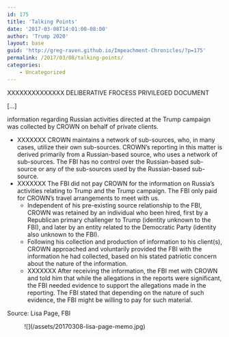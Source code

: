 ```yaml
---
id: 175
title: 'Talking Points'
date: '2017-03-08T14:01:00-08:00'
author: 'Trump 2020'
layout: base
guid: 'http://greg-raven.github.io/Impeachment-Chronicles/?p=175'
permalink: /2017/03/08/talking-points/
categories:
    - Uncategorized
---
```


XXXXXXXXXXXXXX
DELIBERATIVE FROCESS PRIVILEGED DOCUMENT

\[…\]

information regarding Russian activities directed at the Trump campaign was collected by CROWN on behalf of private clients.

- XXXXXXX CROWN maintains a network of sub-sources, who, in many cases, utilize their own sub-sources. CROWN’s reporting in this matter is derived primarily from a Russian-based source, who uses a network of sub-sources. The FBI has no control over the Russian-based sub-source or any of the sub-sources used by the Russian-based sub-source.
- XXXXXXX The FBI did not pay CROWN for the information on Russia’s activities relating to Trump and the Trump campaign. The FBI only paid for CROWN’s travel arrangements to meet with us.
    - Independent of his pre-existing source relationship to the FBI, CROWN was retained by an individual who been hired, first by a Republican primary challenger to Trump (identity unknown to the FBI), and later by an entity related to the Democratic Party (identity also unknown to the FBI).
    - Following his collection and production of information to his client(s), CROWN approached and voluntarily provided the FBI with the information he had collected, based on his stated patriotic concern about the nature of the information.
    - XXXXXXX After receiving the information, the FBI met with CROWN and told him that while the allegations in the reports were significant, the FBI needed evidence to support the allegations made in the reporting. The FBI stated that depending on the nature of such evidence, the FBI might be willing to pay for such material.

Source: Lisa Page, FBI

<figure class="wp-block-image size-large">![](/assets/20170308-lisa-page-memo.jpg)</figure>
